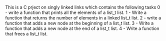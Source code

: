This is a C prject on singly linked links which contains the following tasks
0 - write a function that prints all the elements of a list_t list.
1 - Write a function that returns the number of elements in a linked list_t list.
2 - write a function that adds a new node at the beginning of a list_t list.
3 - Write a function that adds a new node at the end of a list_t list.
4 - Write a function that frees a list_t list.
